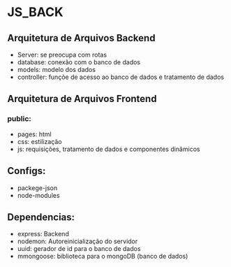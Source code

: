 # JS_BACK

## Arquitetura de Arquivos Backend

* Server: se preocupa com rotas
* database: conexão com o banco de dados
* models: modelo dos dados
* controller: funçõe de acesso ao banco de dados e tratamento de dados


## Arquitetura de Arquivos Frontend

### public:

* pages: html
* css: estilização
* js: requisições, tratamento de dados e componentes dinâmicos


## Configs:

* packege-json
* node-modules

## Dependencias:

* express: Backend
* nodemon: Autoreinicialização do servidor
* uuid: gerador de id para o banco de dados
* mmongoose: biblioteca para o mongoDB (banco de dados)
